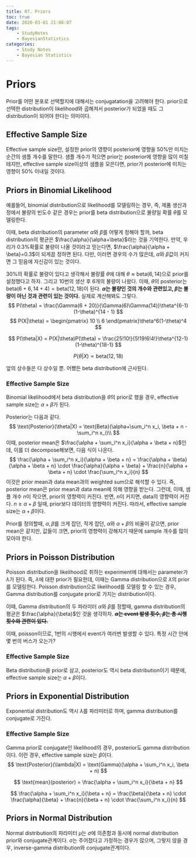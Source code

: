 ```yaml
---
title: 07. Priors
toc: true
date: 2020-03-01 21:08:07
tags:
	- StudyNotes
	- BayesianStatistics
categories:
	- Study Notes
	- Bayesian Statistics
---
```




# Priors



Prior를 어떤 분포로 선택할지에 대해서는 conjugatation을 고려해야 한다. prior으로 선택한 distribution이 likelihood와 곱해져서 posterior가 되었을 때도 그 distribution이 되어야 한다는 의미이다.



## Effective Sample Size

Effective sample size란, 설정한 prior의 영향이 posterior에 영향을 50%만 미치는 순간의 샘플 개수를 말한다. 샘플 개수가 적으면 prior는 posterior에 영향을 많이 미칠 테지만, effective sample size이상의 샘플을 모은다면, prior가 posterior에 미치는 영향이 50% 이내일 것이다.



## Priors in Binomial Likelihood

예를들어, binomial distribution으로 likelihood를 모델링하는 경우, 즉, 제품 생산과정에서 불량의 빈도수 같은 경우는 prior를 beta distribution으로 불량일 확률 $\theta$를 모델링한다.

이때, beta distribution의 parameter $\alpha$와 $\beta$를 어떻게 정해야 할까, beta distribution의 평균은 $\frac{\alpha}{\alpha+\beta}$라는 것을 기억한다. 만약, 우리가 0.3%확률로 불량이 나올 것이라고 믿는다면, $\frac{\alpha}{\alpha + \beta}=0.3$이 되게끔 정하면 된다. 다만, 이러면 경우의 수가 많은데, $\alpha$와 $\beta$값이 커지면 그 믿음에 자신감이 있는 것이다.



30%의 확률로 불량이 있다고 생각해서 불량률 $\theta$에 대해 $\theta \approx \text{beta}(6, 14)$으로 prior를 설정했다고 하자. 그리고 10번의 생산 후 6개의 불량이 나왔다. 이때, $\theta$의 posterior는 $\text{beta}(6+6, 14+4) = \text{beta}(12, 18)$이 된다. **$\alpha$는 불량인 것의 개수와 관련있고, $\beta$는 불량이 아닌 것과 관련이 있는 것이다.** 실제로 계산해봐도 그렇다.
$$
P(\theta) = \frac{\Gamma(6 + 20)}{\Gamma(6)\Gamma(14)}\theta^{6-1}(1-\theta)^{14 - 1} 
$$
$$
P(X|\theta) = \begin{pmatrix} 10 \\ 6 \end{pmatrix}\theta^6(1-\theta)^4
$$


$$
P(\theta|X) = P(X|\theta)P(\theta) = \frac{25!10!}{5!19!6!4!}\theta^{12-1}(1-\theta)^{18-1}
$$

$$
P(\theta|X) \propto \text{beta}(12, 18)
$$





앞의 상수들은 다 상수일 뿐. 어쨌든 beta distribution에 근사된다.



### Effective Sample Size

Binomial likelihood에서 beta distribution을 $\theta$의 prior로 했을 경우, effective sample size는 $\alpha+\beta$가 된다.

Posterior는 다음과 같다.
$$
\text{Posterior}(\theta|X) = \text{Beta}(\alpha+\sum_i^n x_i, \beta + n - \sum_i^n x_i)\\
$$
이때, posterior mean은 $\frac{\alpha + \sum_i^n x_i}{\alpha + \beta + n}$인데, 이를 더 decompose해보면, 다음 식이 나온다.
$$
\frac{\alpha + \sum_i^n x_i}{\alpha + \beta + n} = \frac{\alpha + \beta}{\alpha + \beta + n} \cdot \frac{\alpha}{\alpha + \beta} + \frac{n}{\alpha + \beta + n} \cdot \frac{\sum_i^n x_i}{n}
$$
이것은 prior mean과 data mean과의 weighted sum으로 해석할 수 있다. 즉, posterior mean은 prior mean과 data mean에 의해 영향을 받는다. 그런데, 이때, 샘플 개수 $n$이 작으면, prior의 영향력이 커진다. 반면, $n$이 커지면, data의 영향력이 커진다. $n \geq \alpha+\beta$ 일때, prior보다 데이터의 영향력이 커진다. 따라서, effective sample size는 $\alpha + \beta$이다.

Prior를 정의할때, $\alpha, \beta$를 크게 잡던, 작게 잡던, $\alpha$와 $\alpha+\beta$의 비율이 같으면, prior mean은 같지만, 값들이 크면, prior의 영향력이 강해지기 때문에 sample 개수를 많이 모아야 한다.



## Priors in Poisson Distribution

Poisson distribution을 likelihood로 취하는 experiment에 대해서는 parameter가 $\lambda$가 된다. 즉, $\lambda$에 대한 prior가 필요한데, 이때는 Gamma distribution으로 $\lambda$의 prior를 모델링한다. Poisson distribution으로 likelihood를 모델링 할 수 있는 경우, Gamma distribution를 conjugate prior로 가지는 distribution이다.

이때, Gamma distribution의 두 파라미터 $\alpha$와 $\beta$를 정할때, gamma distribution의 평균은 $\frac{\alpha}{\beta}$인 것을 생각하자. **~~$\alpha$는 event 발생 횟수, $\beta$는 총 시행 횟수와 관련이 있다.~~**

이때, poisson이므로, 1번의 시행에서 event가 여러번 발생할 수 있다. 특정 시간 안에 몇 번의 버스가 오는가?



### Effective Sample Size

Beta distribution을 prior로 삼고, posterior도 역시 beta distribution이기 때문에, effective sample size는 $\alpha+\beta$이다.



## Priors in Exponential Distribution

Exponential distribution도 역시 $\lambda$를 파라미터로 하며, gamma distribution를 conjugate로 가진다.



### Effective Sample Size

Gamma prior로 conjugate인 likelihood의 경우, posterior도 gamma distribution이다. 이런 경우, effective sample size는 $\beta$이다.
$$
\text{Posterior}(\lambda|X) = \text{Gamma}(\alpha + \sum_i^n x_i, \beta + n)
$$

$$
\text{mean}(posterior) = \frac{\alpha + \sum_i^n x_i}{\beta + n}
$$

$$
\frac{\alpha + \sum_i^n x_i}{\beta + n} = \frac{\beta}{\beta + n} \cdot \frac{\alpha}{\beta} + \frac{n}{\beta + n} \cdot \frac{\sum_i^n x_i}{n}
$$




## Priors in Normal Distribution

Normal distribution의 파라미터 $\mu$는 $\sigma$에 의존함과 동시에 normal distribution prior와 conjugate관계이다. $\sigma$는 주어젔다고 가정하는 경우가 많으며, 그렇지 않을 경우, inverse-gamma distribution와 conjugate관계이다.



